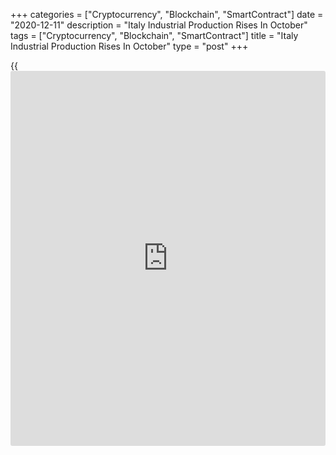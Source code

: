 +++
categories = ["Cryptocurrency", "Blockchain", "SmartContract"]
date = "2020-12-11"
description = "Italy Industrial Production Rises In October"
tags = ["Cryptocurrency", "Blockchain", "SmartContract"]
title = "Italy Industrial Production Rises In October"
type = "post"
+++

{{<iframe id="large-banner" src="https://www.bounty.group/#slide=15.0" width="100%" height="600" scrolling="no" style="border: 0px solid rgb(216, 221, 230); border-radius: 3px;">}}

Italy's industrial production rose in October after falling in the
previous month, figures from the statistical office Istat showed on
Friday.

Industrial production grew 1.3 percent month-on-month in October, after
a 5.1 percent decrease in September. Economists had expected a 1.0
percent rise.

In August, output grew 7.1 percent.

On a yearly basis, industrial output fell 2.1 percent in October,
following a 4.9 percent decrease in the preceding month. Economists had
forecast a decline of 4.3 percent.

Among all sectors, capital goods production grew 2.6 percent monthly in
October. Intermediate goods and consumer goods output increased 1.3
percent and 0.7 percent, respectively.

Meanwhile, energy output fell 3.0 percent.

For comments and feedback [contact](https://www.playgroundfx.com/contact/): editorial@rtt[news](https://www.letsplayfx.com/blog/forex-news-website/).com

[Economic News][1]

 **What parts of the world are seeing the best (and worst) economic
performances lately? Click[here][2] to check out our [Econ Scorecard][2]
and find out! See up-to-the-moment [ranking](https://www.playgroundfx.com/blog/crypto-exchange-ranking/)s for the best and worst
performers in [GDP][3], [unemployment rate][4], [inflation][5] and much
more.**

   1. www.rtt[news](https://www.letsplayfx.com/blog/forex-news-website/).com/Content/EconomicNews.aspx
   2. www.rtt[news](https://www.letsplayfx.com/blog/forex-news-website/).com/economic-scorecard/world-rank/PPI/highest-performance.aspx
   3. www.rtt[news](https://www.letsplayfx.com/blog/forex-news-website/).com/economic-scorecard/world-rank/GDP/highest-performance.aspx
   4. www.rtt[news](https://www.letsplayfx.com/blog/forex-news-website/).com/economic-scorecard/world-rank/unemployment-rate/lowest-performance.aspx
   5. www.rtt[news](https://www.letsplayfx.com/blog/forex-news-website/).com/economic-scorecard/world-rank/CPI/highest-performance.aspx